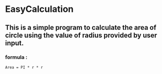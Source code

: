 # EasyCalculation

## This is a simple program to calculate the area of circle using the value of radius provided by user input.
### formula : 
 ```
 Area = PI * r * r
```
